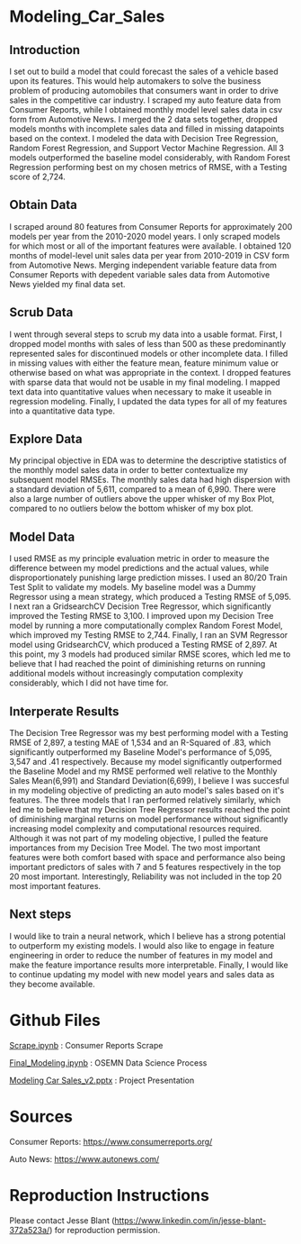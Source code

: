 # Modeling_Car_Sales
## Introduction
I set out to build a model that could forecast the sales of a vehicle based upon its features.  This would help automakers to solve the business problem of producing automobiles that consumers want in order to drive sales in the competitive car industry.  I scraped my auto feature data from Consumer Reports, while I obtained monthly model level sales data in csv form from Automotive News.  I merged the 2 data sets together, dropped models months with incomplete sales data and filled in missing datapoints based on the context.  I modeled the data with Decision Tree Regression, Random Forest Regression, and Support Vector Machine Regression.  All 3 models outperformed the baseline model considerably, with Random Forest Regression performing best on my chosen metrics of RMSE, with a Testing score of 2,724.

## Obtain Data
I scraped around 80 features from Consumer Reports for approximately 200 models per year from the 2010-2020 model years.  I only scraped models for which most or all of the important features were available.  I obtained 120 months of model-level unit sales data per year from 2010-2019 in CSV form from Automotive News.  Merging independent variable feature data from Consumer Reports with depedent variable sales data from Automotive News yielded my final data set.

## Scrub Data
I went through several steps to scrub my data into a usable format.  First, I dropped model months with sales of less than 500 as these predominantly represented sales for discontinued models or other incomplete data.  I filled in missing values with either the feature mean, feature minimum value or otherwise based on what was appropriate in the context.  I dropped features with sparse data that would not be usable in my final modeling.  I mapped 
text data into quantitative values when necessary to make it useable in regression modeling.  Finally, I updated the data types for all of my features into a quantitative data type.

## Explore Data
My principal objective in EDA was to determine the descriptive statistics of the monthly model sales data in order to better contextualize my subsequent model RMSEs.  The monthly sales data had high dispersion with a standard deviation of 5,611, compared to a mean of 6,990.  There were also a large number of outliers above the upper whisker of my Box Plot, compared to no outliers below the bottom whisker of my box plot.

## Model Data
I used RMSE as my principle evaluation metric in order to measure the difference between my model predictions and the actual values, while disproportionately punishing large prediction misses.  I used an 80/20 Train Test Split to validate my models.  My baseline model was a Dummy Regressor using a mean strategy, which produced a Testing RMSE of 5,095.  I next ran a GridsearchCV Decision Tree Regressor, which significantly improved the Testing RMSE to 3,100.  I improved upon my Decision Tree model by running a more computationally complex Random Forest Model, which improved my Testing RMSE to 2,744.  Finally, I ran an SVM Regressor model using GridsearchCV, which produced a Testing RMSE of 2,897.  At this point, my 3 models had produced similar RMSE scores, which led me to believe that I had reached the point of diminishing returns on running additional models without increasingly computation complexity considerably, which I did not have time for.

## Interperate Results
The Decision Tree Regressor was my best performing model with a Testing RMSE of 2,897, a testing MAE of 1,534 and an R-Squared of .83, which significantly outperformed my Baseline Model's performance of 5,095, 3,547 and .41 respectively.  Because my model significantly outperformed the Baseline Model and my RMSE performed well relative to the Monthly Sales Mean(6,991) and Standard Deviation(6,699), I believe I was succesful in my modeling objective of predicting an auto model's sales based on it's features.  The three models that I ran performed relatively similarly, which led me to believe that my Decision Tree Regressor results reached the point of diminishing marginal returns on model performance without significantly increasing model complexity and computational resources required.  Although it was not part of my modeling objective, I pulled the feature importances from my Decision Tree Model.  The two most important features were both comfort based with space and performance also being important predictors of sales with 7 and 5 features respectively in the top 20 most important.  Interestingly, Reliability was not included in the top 20 most important features.

## Next steps
I would like to train a neural network, which I believe has a strong potential to outperform my existing models.  I would also like to engage in feature engineering in order to reduce the number of features in my model and make the feature importance results more interpretable.  Finally, I would like to continue updating my model with new model years and sales data as they become available.

# Github Files
[Scrape.ipynb](https://github.com/blantj/Modeling_Car_Sales/blob/master/Scrape.ipynb) :  Consumer Reports Scrape

[Final_Modeling.ipynb](https://github.com/blantj/Modeling_Car_Sales/blob/master/Final_Modeling.ipynb) :  OSEMN Data Science Process

[Modeling Car Sales_v2.pptx](https://github.com/blantj/Modeling_Car_Sales/blob/master/Modeling%20Car%20Sales_v2.pptx) :  Project Presentation

# Sources
Consumer Reports: https://www.consumerreports.org/

Auto News: https://www.autonews.com/

# Reproduction Instructions
Please contact Jesse Blant (https://www.linkedin.com/in/jesse-blant-372a523a/) for reproduction permission.
